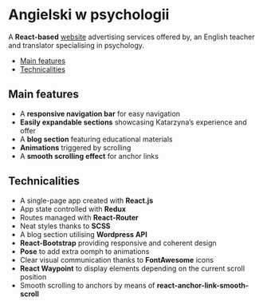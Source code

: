 # Angielski w psychologii

A **React-based** [website](https://angielskiwpsychologii.pl) advertising services offered by, an English teacher and translator specialising in psychology.

* [Main features](#main-features)
* [Technicalities](#technicalities)

## Main features

* A **responsive navigation bar** for easy navigation
* **Easily expandable sections** showcasing Katarzyna’s experience and offer
* A **blog section** featuring educational materials
* **Animations** triggered by scrolling
* A **smooth scrolling effect** for anchor links

## Technicalities

* A single-page app created with **React.js**
* App state controlled with **Redux**
* Routes managed with **React-Router**
* Neat styles thanks to **SCSS**
* A blog section utilising **Wordpress API**
* **React-Bootstrap** providing responsive and coherent design
* **Pose** to add extra oomph to animations
* Clear visual communication thanks to **FontAwesome** icons
* **React Waypoint** to display elements depending on the current scroll position
* Smooth scrolling to anchors by means of **react-anchor-link-smooth-scroll**
